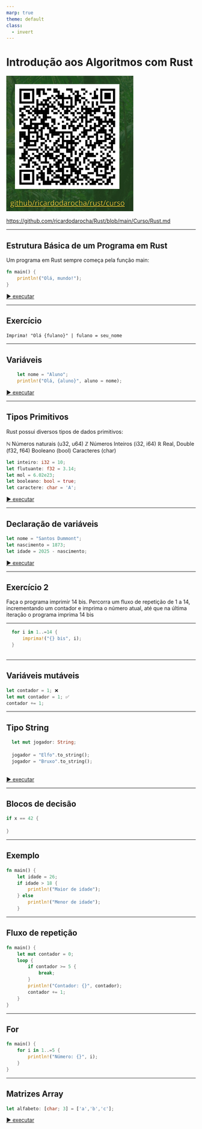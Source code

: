 ```yaml
---
marp: true
theme: default
class:
  - invert
---
```


# Introdução aos Algoritmos com Rust

![QR Code](qr.PNG)

https://github.com/ricardodarocha/Rust/blob/main/Curso/Rust.md

---

## Estrutura Básica de um Programa em Rust

Um programa em Rust sempre começa pela função main:

```rust
fn main() {
    println!("Olá, mundo!");
}
```

[▶ executar](https://play.rust-lang.org/?version=stable&mode=debug&edition=2021&gist=16d3ecbe55229cc374cadc3551d76d08)

---

## Exercício

`Imprima! "Olá {fulano}" | fulano = seu_nome`

---

## Variáveis

```rust
    let nome = "Aluno";
    println!("Olá, {aluno}", aluno = nome);
```

[▶ executar](https://play.rust-lang.org/?version=stable&mode=debug&edition=2021&gist=ee38d196b4602936645bfdb004288e30)

---

## Tipos Primitivos

Rust possui diversos tipos de dados primitivos:

$\mathbb{N}$ Números naturais (u32, u64)
$\mathbb{Z}$ Números Inteiros (i32, i64)
$\mathbb{R}$ Real, Double (f32, f64)
Booleano (bool)
Caracteres (char)

```rust
let inteiro: i32 = 10;
let flutuante: f32 = 3.14;
let mol = 6.02e23;
let booleano: bool = true;
let caractere: char = 'A';
```

[▶ executar](https://play.rust-lang.org/?version=stable&mode=debug&edition=2021&gist=1c3a984853e97042e9798c4020178fe5)

---

## Declaração de variáveis

```rust
let nome = "Santos Dummont";
let nascimento = 1873;
let idade = 2025 - nascimento;
```

[▶ executar](https://play.rust-lang.org/?version=stable&mode=debug&edition=2021&gist=6b428dc2da0f8e98f7e5846e5e818f4e)

---

## Exercício 2

Faça o programa imprimir 14 bis. Percorra um fluxo de repetição de 1 a 14, incrementando um contador e imprima o número atual, 
até que na última iteração o programa imprima 14 bis

---

```rust
  for i in 1..=14 {
      imprima!("{} bis", i);
  }
  
```

---

## Variáveis mutáveis

```rust
let contador = 1; ❌
let mut contador = 1; ✅  
contador += 1;
```

---

## Tipo String

```rust
  let mut jogador: String;
    
  jogador = "Elfo".to_string();
  jogador = "Bruxo".to_string();
    
```

[▶ executar](https://play.rust-lang.org/?version=stable&mode=debug&edition=2021&gist=eef652370312d7b8bc4c96672bb60f8c)

---

## Blocos de decisão

```rust
if x == 42 {

}
```

---

## Exemplo

```rust
fn main() {
    let idade = 26;
    if idade > 18 {
        println!("Maior de idade");
    } else 
        println!("Menor de idade");
    }
```

---

## Fluxo de repetição

```rust
fn main() {
    let mut contador = 0;
    loop {
        if contador >= 5 {
            break;
        }
        println!("Contador: {}", contador);
        contador += 1;
    }
}
```

---

## For

```rust
fn main() {
    for i in 1..=5 {
        println!("Número: {}", i);
    }
}
```

---

## Matrizes Array

```rust
let alfabeto: [char; 3] = ['a','b','c'];
```

[▶ executar](https://play.rust-lang.org/?version=stable&mode=debug&edition=2021&gist=91d00c7a8e2654d4a0e234ad9dc7c724)
